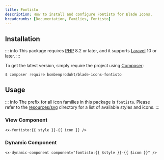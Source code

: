 ```yaml
---
title: Fontisto
description: How to install and configure Fontisto for Blade Icons.
breadcrumbs: [Documentation, Families, Fontisto]
---
```


## Installation

::: info
This package requires [PHP](https://www.php.net/) 8.2 or later, and it supports [Laravel](https://laravel.com/) 10 or later.
:::

To get the latest version, simply require the project using [Composer](https://getcomposer.org/):

```bash
$ composer require bombenprodukt/blade-icons-fontisto
```

## Usage

::: info
The prefix for all icon families in this package is `fontisto`. Please refer to the [resources/svg](https://github.com/BombenProdukt/blade-icons-fontisto/tree/main/resources/svg) directory for a list of available styles and icons.
:::

### View Component

```blade
<x-fontisto:{{ style }}-{{ icon }} />
```

### Dynamic Component

```blade
<x-dynamic-component component="fontisto:{{ $style }}-{{ $icon }}" />
```
